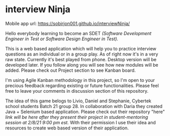 # interview Ninja

Mobile app url: https://sobirjon001.github.io/interviewNinja/

Hello everybody learning to become an SDET *(Software Development Engineer in Test or Software Design Engineer in Test).*

This is a web based application which will help you to practice interview questions as an individual or in a group play.
As of right now it's in a very raw state. Currently it's best played from phone. Desktop version will be developed later.
If you follow along you will see how new modules will be added. Please check out Project section to see Kanban board.

I'm using Agile Kanban methodology in this project, so I'm open to your precious feedback regarding existing or future functionalities.
Please feel free to leave your comments in discussion section of this repository.

The idea of this game belogs to Livio, Daniel and Stephanie, Cybertek school students Batch 21 group 28. 
In collaboration with Daria they created Java + Selenium based application. 
Please check out their repository "here" *link will be here after they present their project in student-mentoring session at 2/8/21 9:00 pm est.* 
With their permission I use their idea and resources to create web based version of their application.
